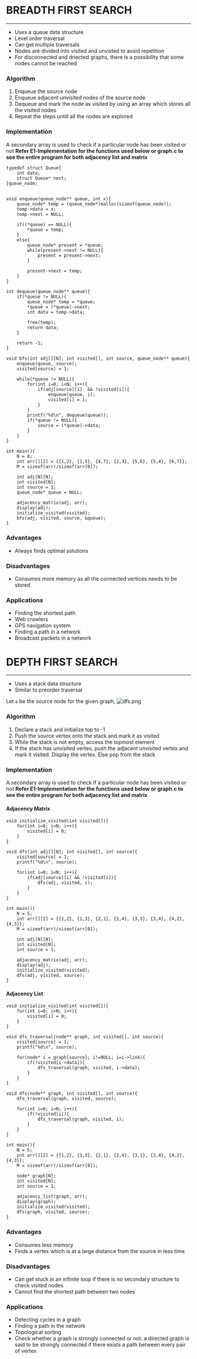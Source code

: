 # BREADTH FIRST SEARCH
---
- Uses a queue data structure
- Level order traversal
- Can get multiple traversals
- Nodes are divided into visited and unvisted to avoid repetition
- For disconnected  and driected graphs, there is a possibility that some nodes cannot be reached

### Algorithm
1. Enqueue the source node
2. Enqueue adjacent unvisited nodes of the source node
3. Dequeue and mark the node as visited by using an array which stores all the visited nodes
4. Repeat the steps untill all the nodes are explored

### Implementation
A secondary array is used to check if a particular node has been visited or not
**Refer E1-Implementation for the functions used below or graph.c to see the entire program for both adjacency list and matrix**
```
typedef struct Queue{
    int data;
    struct Queue* next;
}queue_node;


void enqueue(queue_node** queue, int x){
    queue_node* temp = (queue_node*)malloc(sizeof(queue_node));
    temp->data = x;
    temp->next = NULL;
    
    if((*queue) == NULL){
        *queue = temp;
    }
    else{
        queue_node* present = *queue;
        while(present->next != NULL){
            present = present->next;
        }

        present->next = temp;
    }
}

int dequeue(queue_node** queue){
    if(*queue != NULL){
        queue_node* temp = *queue;
        *queue = (*queue)->next;
        int data = temp->data;
        
        free(temp);
        return data;
    }

    return -1;
}

void bfs(int adj[][N], int visited[], int source, queue_node** queue){
    enqueue(queue, source);
    visited[source] = 1;

    while(*queue != NULL){
        for(int i=0; i<N; i++){
            if(adj[source][i]  && !visited[i]){
                enqueue(queue, i);
                visited[i] = 1;
            }
        }
        printf("%d\n", dequeue(queue));
        if(*queue != NULL){
            source = (*queue)->data;
        }
    }
}

int main(){
    N = 8;
    int arr[][2] = {{1,2}, {1,5}, {4,7}, {2,3}, {5,6}, {5,4}, {6,7}};
    M = sizeof(arr)/sizeof(arr[0]);

    int adj[N][N];
    int visited[N];
    int source = 1;
    queue_node* queue = NULL;
    
    adjacency_matrix(adj, arr);
    display(adj);
    initialize_visited(visited);
    bfs(adj, visited, source, &queue);
}
```

### Advantages
- Always finds optimal solutions

### Disadvantages
- Consumes more memory as all the connected vertices needs to be stored

### Applications
- Finding the shortest path 
- Web crawlers
- GPS navigation system
- Finding a path in a network
- Broadcast packets in a network

# DEPTH FIRST SEARCH
---
- Uses a stack data structure
- Similar to preorder traversal

Let `a` be the source node for the given graph,
 ![dfs.png](https://github.com/Shogunkayo/PES_Notes/blob/main/DSA/Images/dfs.png)

### Algorithm
1. Declare a stack and initialize top to -1
2. Push the source vertex onto the stack and mark it as visited
3. While the stack is not empty, access the topmost element
4. If the stack has unvisited vertex, push the adjacent unvisited vertex and mark it visited. Display the vertex. Else pop from the stack

### Implementation
A secondary array is used to check if a particular node has been visited or not
**Refer E1-Implementation for the functions used below or graph.c to see the entire program for both adjacency list and matrix**

#### Adjacency Matrix
```
void initialize_visited(int visited[]){
    for(int i=0; i<N; i++){
        visited[i] = 0;
    }
}

void dfs(int adj[][N], int visited[], int source){
    visited[source] = 1;
    printf("%d\n", source);

    for(int i=0; i<N; i++){
        if(adj[source][i] && !visited[i]){
            dfs(adj, visited, i);
        }
    }
}

int main(){
    N = 5;
    int arr[][2] = {{1,2}, {1,3}, {2,1}, {2,4}, {3,1}, {3,4}, {4,2}, {4,3}};
    M = sizeof(arr)/sizeof(arr[0]);

    int adj[N][N];
    int visited[N];
    int source = 1;

    adjacency_matrix(adj, arr);
    display(adj);
    initialize_visited(visited);
    dfs(adj, visited, source);
}
```

#### Adjacency List
```
void initialize_visited(int visited[]){
    for(int i=0; i<N; i++){
        visited[i] = 0;
    }
}

void dfs_traversal(node** graph, int visited[], int source){
    visited[source] = 1;
    printf("%d\n", source);

    for(node* i = graph[source]; i!=NULL; i=i->link){
        if(!visited[i->data]){
            dfs_traversal(graph, visited, i->data);
        }
    }
}

void dfs(node** graph, int visited[], int source){
    dfs_traversal(graph, visited, source);

    for(int i=0; i<N; i++){
        if(!visited[i]){
            dfs_traversal(graph, visited, i);
        }
    }
}

int main(){
    N = 5;
    int arr[][2] = {{1,2}, {1,3}, {2,1}, {2,4}, {3,1}, {3,4}, {4,2}, {4,3}};
    M = sizeof(arr)/sizeof(arr[0]);

    node* graph[N];
    int visited[N];
    int source = 1;

    adjacency_list(graph, arr);
    display(graph);
    initialize_visited(visited);
    dfs(graph, visited, source);
}
```

### Advantages
- Consumes less memory
- Finds a vertex which is at a large distance from the source in less time

### Disadvantages
- Can get stuck in an infinite loop if there is no secondary structure to check visited nodes
- Cannot find the shortest path between two nodes

### Applications
- Detecting cycles in a graph
- Finding a path in the network
- Topological sorting 
- Check whether a graph is strongly connected or not: a directed graph is said to be strongly connected if there exists a path between every pair of vertex
